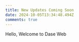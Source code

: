 ```yaml
---
title: New Updates Coming Soon
date: 2024-10-05T13:34:48.494Z
comments: true
---
```

Hello, Welcome to Dase Web
